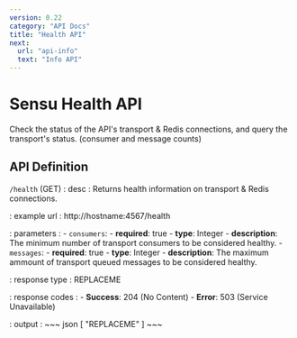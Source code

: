 ```yaml
---
version: 0.22
category: "API Docs"
title: "Health API"
next:
  url: "api-info"
  text: "Info API"
---
```


# Sensu Health API

Check the status of the API's transport & Redis connections, and query the
transport's status. (consumer and message counts)

## API Definition

`/health` (GET)
: desc
  : Returns health information on transport & Redis connections.

: example url
  : http://hostname:4567/health

: parameters
  : - `consumers`:
      - **required**: true
      - **type**: Integer
      - **description**: The minimum number of transport consumers to be considered healthy.
    - `messages`:
      - **required**: true
      - **type**: Integer
      - **description**: The maximum ammount of transport queued messages to be considered healthy.

: response type
  : REPLACEME

: response codes
  : - **Success**: 204 (No Content)
    - **Error**: 503 (Service Unavailable)

: output
  : ~~~ json
    [ "REPLACEME" ]
    ~~~
